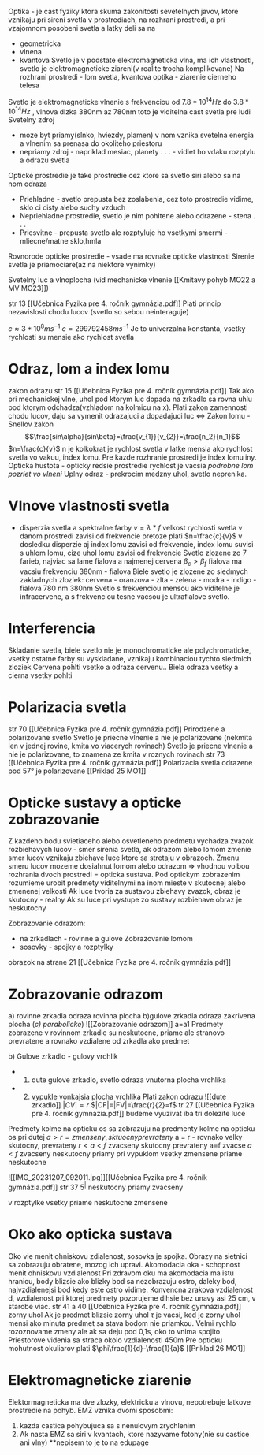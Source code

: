 Optika - je cast fyziky ktora skuma zakonitosti sevetelnych javov, ktore vznikaju pri sireni svetla v prostrediach, na rozhrani prostredi, a pri vzajomnom posobeni svetla a latky
deli sa na
- geometricka
- vlnena
- kvantova
Svetlo je v podstate elektromagneticka vlna, ma ich vlastnosti, svetlo je elektromagneticke ziareni(v realite trocha komplikovane)
Na rozhrani prostredi - lom svetla, 
kvantova optika - ziarenie cierneho telesa

Svetlo je elektromagneticke vlnenie s frekvenciou od $7.8*10^{14}Hz$ do $3.8*10^{14}Hz$ , vlnova dlzka 380nm az 780nm
toto je viditelna cast svetla pre ludi
Svetelny zdroj 
- moze byt priamy(slnko, hviezdy, plamen) v nom vznika svetelna energia a vlnenim sa prenasa do okoliteho priestoru
- nepriamy zdroj - napriklad mesiac, planety . . . - vidiet ho vdaku rozptylu a odrazu svetla

Opticke prostredie je take prostredie cez ktore sa svetlo siri alebo sa na nom odraza
- Priehladne - svetlo prepusta bez zoslabenia, cez toto prostredie vidime, sklo ci cisty alebo suchy vzduch
- Nepriehladne prostredie, svetlo je nim pohltene alebo odrazene - stena . . . 
- Priesvitne  - prepusta svetlo ale rozptyluje ho vsetkymi smermi - mliecne/matne sklo,hmla

Rovnorode opticke prostredie - vsade ma rovnake opticke vlastnosti
Sirenie svetla je priamociare(az na niektore vynimky)

Svetelny luc a vlnoplocha (vid mechanicke vlnenie [[Kmitavy pohyb MO22 a MV MO23]])

str 13 [[Učebnica Fyzika pre 4. ročník gymnázia.pdf]]
Plati princip nezavislosti chodu lucov (svetlo so sebou neinteraguje)

$c \approx 3*10^{8}ms^{-1}$
$c=299 792 458 ms^{-1}$
Je to univerzalna konstanta, vsetky rychlosti su mensie ako rychlost svetla

# Odraz, lom a index lomu
zakon odrazu str 15 [[Učebnica Fyzika pre 4. ročník gymnázia.pdf]]
Tak ako pri mechanickej vlne, uhol pod ktorym luc dopada na zrkadlo sa rovna uhlu pod ktorym odchadza(vzhladom na kolmicu na x).
Plati zakon zamennosti chodu lucov, daju sa vymenit odrazajuci a dopadajuci luc <=>
Zakon lomu - Snellov zakon
$$\frac{sin\alpha}{sin\beta}=\frac{v_{1}}{v_{2}}=\frac{n_2}{n_1}$$
$n=\frac{c}{v}$
n je kolkokrat je rychlost svetla v latke mensia ako rychlost svetla vo vakuu, index lomu.
Pre kazde rozhranie prostredi je index lomu iny.
Opticka hustota - opticky redsie prostredie rychlost je vacsia
*podrobne lom pozriet vo vlneni*
Uplny odraz - prekrocim medzny uhol, svetlo neprenika.

# Vlnove vlastnosti svetla
- disperzia svetla a spektralne farby
 $v = \lambda *f$ velkost rychlosti svetla v danom prostredi zavisi od frekvencie
 pretoze plati $n=\frac{c}{v}$ v dosledku disperzie aj index lomu zavisi od frekvencie, index lomu suvisi s uhlom lomu, cize uhol lomu zavisi od frekvencie
 Svetlo zlozene zo 7 farieb, najviac sa lame fialova a najmenej cervena $\beta _{c}>\beta _f$
 fialova ma vacsiu frekvenciu
 380nm - fialova
 Biele svetlo je zlozene zo siedmych zakladnych zloziek:
 cervena - oranzova - zlta - zelena - modra - indigo - fialova
 780 nm                                                                        380nm
 Svetlo s frekvenciou mensou ako viditelne je infracervene, a s frekvenciou tesne vacsou je ultrafialove svetlo.
# Interferencia
Skladanie svetla, biele svetlo nie je monochromaticke ale polychromaticke, vsetky ostatne farby su vyskladane, vznikaju kombinaciou tychto siedmich zloziek
Cervena pohlti vsetko a odraza cervenu..
Biela odraza vsetky a cierna vsetky pohlti

# Polarizacia svetla
str 70 [[Učebnica Fyzika pre 4. ročník gymnázia.pdf]]
Prirodzene a polarizovane svetlo
Svetlo je priecne vlnenie a nie je polarizovane (nekmita len v jednej rovine, kmita vo viacerych rovinach)
Svetlo je priecne vlnenie a nie je polarizovane, to znamena ze kmita v roznych rovinach
str 73 [[Učebnica Fyzika pre 4. ročník gymnázia.pdf]]
Polarizacia svetla odrazene pod 57° je polarizovane
[[Priklad 25 MO1]]

# Opticke sustavy a opticke zobrazovanie
Z kazdeho bodu svietiaceho alebo osvetleneho predmetu vychadza zvazok rozbiehavych lucov - smer sirenia svetla, ak odrazom alebo lomom zmenie smer lucov vznikaju zbiehave luce ktore sa stretaju v obrazoch. 
Zmenu smeru lucov mozeme dosiahnut lomom alebo odrazom => vhodnou volbou rozhrania dvoch prostredi = opticka sustava.
Pod optickym zobrazenim rozumieme urobit predmety viditelnymi na inom mieste v skutocnej alebo zmenenej velkosti
Ak luce tvoria za sustavou zbiehavy zvazok, obraz je skutocny - realny
Ak su luce pri vystupe zo sustavy rozbiehave obraz je neskutocny 

Zobrazovanie odrazom:
- na zrkadlach - rovinne a gulove
Zobrazovanie lomom
- sosovky - spojky a rozptylky

obrazok na strane 21 [[Učebnica Fyzika pre 4. ročník gymnázia.pdf]]


# Zobrazovanie odrazom
a) rovinne zrkadla
odraza rovinna plocha
b)gulove zrkadla
odraza zakrivena plocha
(*c) parabolicke*)
![[Zobrazovanie odrazom]]
a=a1
Predmety zobrazene v rovinnom zrkadle su neskutocne, priame ale stranovo prevratene a rovnako vzdialene od zrkadla ako predmet

b)
Gulove zrkadlo - gulovy vrchlik 
- 1. dute gulove zrkadlo, svetlo odraza vnutorna plocha vrchlika
- 2. vypukle vonkajsia plocha vrchlika
Plati zakon odrazu
![[dute zrkadlo]]
$|CV|=r$
$|CF|=|FV|=\frac{r}{2}=f$
tr 27 [[Učebnica Fyzika pre 4. ročník gymnázia.pdf]]
budeme vyuzivat iba tri dolezite luce

Predmety kolme na opticku os sa zobrazuju na predmenty kolme na opticku os
pri dutej
$a>r = zmenseny, sktuocny prevrateny$
a = r - rovnako velky skutocny, prevrateny
$r<a<f$ zvacseny skutocny prevrateny
a=f zvacse
$a<f$ zvacseny neskutocny priamy
pri vypuklom vsetky zmensene priame neskutocne

![[IMG_20231207_092011.jpg]][[Učebnica Fyzika pre 4. ročník gymnázia.pdf]] str 37
$5^|$ neskutocny priamy zvacseny

v rozptylke vsetky priame neskutocne zmensene

# Oko ako opticka sustava
Oko vie menit ohniskovu zdialenost, sosovka je spojka. Obrazy na sietnici sa zobrazuju obratene, mozog ich upravi. 
Akomodacia oka - schopnost menit ohniskovu vzdialenost
Pri zdravom oku ma akomodacia ma istu hranicu, body blizsie ako blizky bod sa nezobrazuju ostro, daleky bod, najvzdialenejsi bod kedy este ostro vidime.
Konvencna zrakova vzdialenost d, vzdialenost pri ktorej predmety pozorujeme dlhsie bez unavy asi 25 cm, v starobe viac.
str 41 a 40 [[Učebnica Fyzika pre 4. ročník gymnázia.pdf]] zorny uhol
Ak je predmet blizsie zorny uhol $\tau$ je vacsi, ked je zorny uhol mensi ako minuta predmet sa stava bodom nie priamkou. 
Velmi rychlo rozoznovame zmeny ale ak sa deju pod 0,1s, oko to vnima spojito
Priestorove videnia sa straca okolo vzdialenosti 450m
Pre opticku mohutnost okuliarov plati 
$\phi\frac{1}{d}-\frac{1}{a}$
[[Priklad 26 MO1]]

# Elektromagneticke ziarenie
Elektormagneticka ma dve zlozky, elektricku a vlnovu, nepotrebuje latkove prostredie na pohyb. 
EMZ vznika dvomi sposobmi:
1) kazda castica pohybujuca sa s nenulovym zrychlenim
2) Ak nasta
EMZ sa siri v kvantach, ktore nazyvame fotony(nie su castice ani vlny)
**nepisem to je to na edupage
